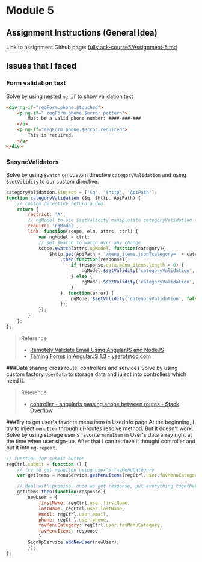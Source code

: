 # Module 5
## Assignment Instructions (General Idea)
Link to assignment Github page:
[fullstack-course5/Assignment-5.md](https://github.com/jhu-ep-coursera/fullstack-course5/blob/master/assignments/assignment5/Assignment-5.md)

## Issues that I faced
### Form validation text
Solve by using nested `ng-if` to show validation text

```html
<div ng-if="regForm.phone.$touched">
	<p ng-if=" regForm.phone.$error.pattern">
		Must be a valid phone number: ####-###-###
	</p>
	<p ng-if="regForm.phone.$error.required">
		This is required.
	</p>
</div>
```

### $asyncValidators
Solve by using `$watch` on custom directive `categoryValidation` and using `$setValidity` to our custom directive.

```javascript
categoryValidation.$inject = ['$q', '$http', 'ApiPath'];
function categoryValidation ($q, $http, ApiPath) {
	// costom directive return a ddo
	return {
		restrict: 'A',
		// ngModel to use $setValidity maniplulate categoryValidation validation state
		require: 'ngModel',
		link: function(scope, elm, attrs, ctrl) {
			var ngModel = ctrl;
			// set $watch to watch over any change
			scope.$watch(attrs.ngModel, function(category){
				$http.get(ApiPath + '/menu_items.json?category=' + category)
					.then(function(response){
						if (response.data.menu_items.length > 0) {
							ngModel.$setValidity('categoryValidation', true);
						} else {
							ngModel.$setValidity('categoryValidation', false);
						}
					}, function(error) {
						ngModel.$setValidity('categoryValidation', false);
					});
			});
		}
	};
};
```

> Reference 
> 
> * [Remotely Validate Email Using AngularJS and NodeJS](http://junerockwell.com/remotely-validate-email-using-angularjs-and-nodejs/)
> * [Taming Forms in AngularJS 1.3 - yearofmoo.com](https://www.yearofmoo.com/2014/09/taming-forms-in-angularjs-1-3.html#6-0-asynchronous-validation-via-asyncvalidators)

###Data sharing cross route, controllers and services
Solve by using custom factory `UserData` to storage data and iuject into controllers which need it.
> Reference
> 
> * [controller - angularjs passing scope between routes - Stack Overflow](http://stackoverflow.com/questions/31471440/angularjs-passing-scope-between-routes)

###Try to get user's favorite menu item in UserInfo page
At the beginning, I try to inject `menuItem` through ui-routes resolve method. But it doesn't work.
Solve by using storage user's favorite `menuItem` in User's data array right at the time when user sign-up. After that I can retrieve it thought controller and put it into `ng-repeat`.

```javascript
// function for submit button
regCtrl.submit = function () {
	// try to get menuIten using user's favMenuCategory
	var getItems = MenuService.getMenuItems(regCtrl.user.favMenuCategory);

	// deal with promise. once we get response, put everything together and sent addNewUser request to SignUpService 
	getItems.then(function(response){
		newUser = {
			firstName: regCtrl.user.firstName,
			lastName: regCtrl.user.lastName,
			email: regCtrl.user.email,
			phone: regCtrl.user.phone,
			favMenuCategory: regCtrl.user.favMenuCategory,
			favMenuItems: response
			}
		SignUpService.addNewUser(newUser);
		});
};
```